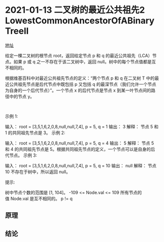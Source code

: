 # 2021-01-13 二叉树的最近公共祖先2 LowestCommonAncestorOfABinaryTreeII
[地址](https://leetcode-cn.com/problems/lowest-common-ancestor-of-a-binary-tree-ii)

给定一棵二叉树的根节点 root，返回给定节点 p 和 q 的最近公共祖先（LCA）节点。如果 p 或 q 之一不存在于该二叉树中，返回 null。树中的每个节点值都是互不相同的。

根据维基百科中对最近公共祖先节点的定义：“两个节点 p 和 q 在二叉树 T 中的最近公共祖先节点是后代节点中既包括 p 又包括 q 的最深节点（我们允许一个节点为自身的一个后代节点）”。一个节点 x 的后代节点是节点 x 到某一叶节点间的路径中的节点 y。

 

示例 1:


输入： root = [3,5,1,6,2,0,8,null,null,7,4], p = 5, q = 1
输出： 3
解释： 节点 5 和 1 的共同祖先节点是 3。
示例 2:



输入： root = [3,5,1,6,2,0,8,null,null,7,4], p = 5, q = 4
输出： 5
解释： 节点 5 和 4 的共同祖先节点是 5。根据共同祖先节点的定义，一个节点可以是自身的后代节点。
示例 3:



输入： root = [3,5,1,6,2,0,8,null,null,7,4], p = 5, q = 10
输出： null
解释： 节点 10 不存在于树中，所以返回 null。
 

提示:

树中节点个数的范围是 [1, 104]。
-109 <= Node.val <= 109
所有节点的值 Node.val 是互不相同的。
p != q

## 原理


## 结论
